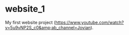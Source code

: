 # website_1
My first website project (https://www.youtube.com/watch?v=5u9vNP2S_c0&amp;ab_channel=Jovian).
